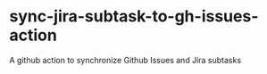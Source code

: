 # sync-jira-subtask-to-gh-issues-action
A github action to synchronize Github Issues and Jira subtasks
